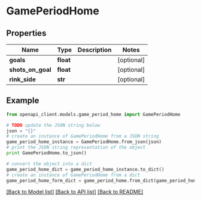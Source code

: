 # GamePeriodHome


## Properties

Name | Type | Description | Notes
------------ | ------------- | ------------- | -------------
**goals** | **float** |  | [optional] 
**shots_on_goal** | **float** |  | [optional] 
**rink_side** | **str** |  | [optional] 

## Example

```python
from openapi_client.models.game_period_home import GamePeriodHome

# TODO update the JSON string below
json = "{}"
# create an instance of GamePeriodHome from a JSON string
game_period_home_instance = GamePeriodHome.from_json(json)
# print the JSON string representation of the object
print GamePeriodHome.to_json()

# convert the object into a dict
game_period_home_dict = game_period_home_instance.to_dict()
# create an instance of GamePeriodHome from a dict
game_period_home_form_dict = game_period_home.from_dict(game_period_home_dict)
```
[[Back to Model list]](../README.md#documentation-for-models) [[Back to API list]](../README.md#documentation-for-api-endpoints) [[Back to README]](../README.md)


